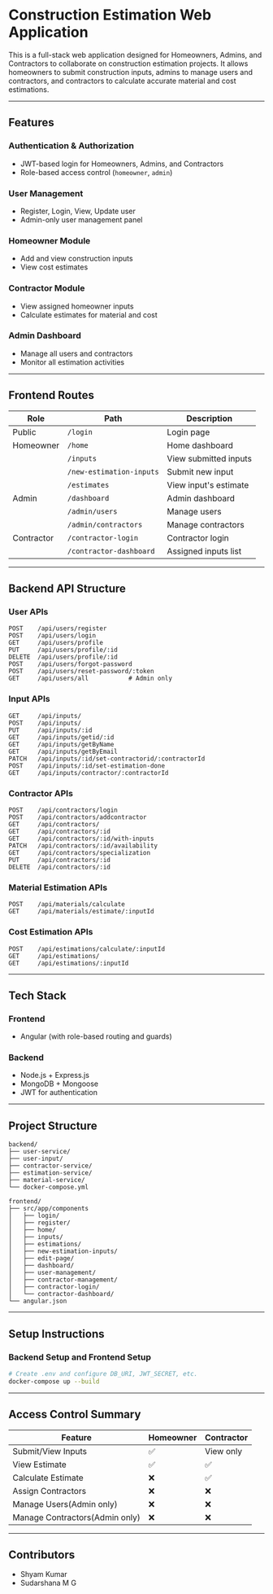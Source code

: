 #  Construction Estimation Web Application

This is a full-stack web application designed for Homeowners, Admins, and Contractors to collaborate on construction estimation projects. It allows homeowners to submit construction inputs, admins to manage users and contractors, and contractors to calculate accurate material and cost estimations.

---

##  Features

###  Authentication & Authorization
- JWT-based login for Homeowners, Admins, and Contractors
- Role-based access control (`homeowner`, `admin`)
  
###  User Management
- Register, Login, View, Update user
- Admin-only user management panel

###  Homeowner Module
- Add and view construction inputs
- View cost estimates

###  Contractor Module
- View assigned homeowner inputs
- Calculate estimates for material and cost

###  Admin Dashboard
- Manage all users and contractors
- Monitor all estimation activities

---

##  Frontend Routes

| Role       | Path                        | Description                     |
|------------|-----------------------------|---------------------------------|
| Public     | `/login`                    | Login page                      |
| Homeowner  | `/home`                     | Home dashboard                  |
|            | `/inputs`                   | View submitted inputs           |
|            | `/new-estimation-inputs`    | Submit new input                |
|            | `/estimates`                | View input's estimate           |
| Admin      | `/dashboard`                | Admin dashboard                 |
|            | `/admin/users`              | Manage users                    |
|            | `/admin/contractors`        | Manage contractors              |
| Contractor | `/contractor-login`         | Contractor login                |
|            | `/contractor-dashboard`     | Assigned inputs list            |

---

##  Backend API Structure

### User APIs
```
POST    /api/users/register
POST    /api/users/login
GET     /api/users/profile
PUT     /api/users/profile/:id
DELETE  /api/users/profile/:id
POST    /api/users/forgot-password
POST    /api/users/reset-password/:token
GET     /api/users/all           # Admin only
```

### Input APIs
```
GET     /api/inputs/
POST    /api/inputs/
PUT     /api/inputs/:id
GET     /api/inputs/getid/:id
GET     /api/inputs/getByName
GET     /api/inputs/getByEmail
PATCH   /api/inputs/:id/set-contractorid/:contractorId
POST    /api/inputs/:id/set-estimation-done
GET     /api/inputs/contractor/:contractorId
```

### Contractor APIs
```
POST    /api/contractors/login
POST    /api/contractors/addcontractor
GET     /api/contractors/
GET     /api/contractors/:id
GET     /api/contractors/:id/with-inputs
PATCH   /api/contractors/:id/availability
GET     /api/contractors/specialization
PUT     /api/contractors/:id
DELETE  /api/contractors/:id
```

### Material Estimation APIs
```
POST    /api/materials/calculate
GET     /api/materials/estimate/:inputId
```

### Cost Estimation APIs
```
POST    /api/estimations/calculate/:inputId
GET     /api/estimations/
GET     /api/estimations/:inputId
```

---

##  Tech Stack

### Frontend
- Angular (with role-based routing and guards)


### Backend
- Node.js + Express.js
- MongoDB + Mongoose
- JWT for authentication

---

##  Project Structure

```
backend/
├── user-service/
├── user-input/
├── contractor-service/
├── estimation-service/
├── material-service/
└── docker-compose.yml

frontend/
├── src/app/components
│   ├── login/
│   ├── register/
│   ├── home/
│   ├── inputs/
│   ├── estimations/
│   ├── new-estimation-inputs/
│   ├── edit-page/
│   ├── dashboard/
│   ├── user-management/
│   ├── contractor-management/
│   ├── contractor-login/
│   └── contractor-dashboard/
└── angular.json
```

---

##  Setup Instructions

###  Backend Setup and Frontend Setup

```bash
# Create .env and configure DB_URI, JWT_SECRET, etc.
docker-compose up --build

```




---

##  Access Control Summary

| Feature                       | Homeowner | Contractor |
|-------------------------------|-----------|------------|
| Submit/View Inputs            | ✅        | View only  |
| View Estimate                 | ✅        | ✅         |
| Calculate Estimate            | ❌        | ✅         |
| Assign Contractors            | ❌        | ❌         |
| Manage Users(Admin only)      | ❌        | ❌         |
| Manage Contractors(Admin only)| ❌        | ❌         |

---


##  Contributors

- Shyam Kumar
- Sudarshana M G


